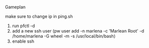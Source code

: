 Gameplan

make sure to change ip in ping.sh

1. run pfctl -d
2. add a new ssh user (pw user add -n marlena -c 'Marlean Root' -d /home/marlena -G wheel -m -s /usr/local/bin/bash)
3. enable ssh